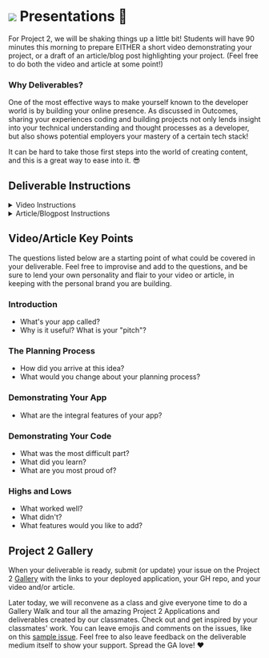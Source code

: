 
# ![](https://ga-dash.s3.amazonaws.com/production/assets/logo-9f88ae6c9c3871690e33280fcf557f33.png) Presentations 🎉

For Project 2, we will be shaking things up a little bit! Students will have 90 minutes this morning to prepare EITHER a short video demonstrating your project, or a draft of an article/blog post highlighting your project. (Feel free to do both the video and article at some point!)

### Why Deliverables? 

One of the most effective ways to make yourself known to the developer world is by building your online presence. As discussed in Outcomes, sharing your experiences coding and building projects not only lends insight into your technical understanding and thought processes as a developer, but also shows potential employers your mastery of a certain tech stack! 

It can be hard to take those first steps into the world of creating content, and this is a great way to ease into it. 😎 

## Deliverable Instructions

<details>
  <summary>Video Instructions</summary>

Prepare a short screencast (3-5 minutes) demonstrating your project, which you will upload to YouTube/Vimeo. 

### Warnings

- **Do not put your video in your Github repository**  since it'll be at least 500MB.
- **Record a quick test video first.** Otherwise you'll end up with [this](https://www.youtube.com/watch?v=dCukspxmNDs).
- **Make sure your microphone is turned on.** See previous comment.

### Requirements

Your video should be uploaded to YouTube, Vimeo or a similar service. **Please do not  put it in a Github repository** since it will probably be at least 500MB.

If you have a Gmail account, you already have a YouTube account. Just go to https://www.youtube.com/dashboard.

**Your video could include...**

- ...your voice loud enough to be heard. Speak loudly and clearly when recording!
- ...a description and demo of your app
- ...a code sample explaining one thing you're proud of
- ...one thing you would do differently next time
- ...the next feature you would like to implement


## Recording a Video

You may use any video-recording mechanism you wish. Whichever you choose, we recommend that you **make a quick test video first**.

### QuickTime

QuickTime Player is in the Applications folder of your Mac. Notice that if you go to the "File" menu you can create a "New Screen Recording"! This collects audio as well; it's how instructors screencast lessons. You can then save your video to your computer and upload it to YouTube.

**Make sure you turn on the microphone before recording.**

![Quicktime microphone](https://support.apple.com/library/content/dam/edam/applecare/images/en_US/macos/macos-high-sierra-quicktime-screen-recording.png)

### iMovie

If you're feeling really fancy you can use iMovie -- also in your Applications folder -- to swankify your video. However, having a snazzy-looking video isn't necessary!

</details>

<details>
  <summary>Article/Blogpost Instructions</summary>
  
Write the draft of your article in Google Docs or a text editor. Be sure to check for any spelling/grammar errors, and have a classmate, friend, or family member proofread your article before publishing! Consider including screenshots of your application and/or code snippets to increase engagement.

When your draft is finalized, publish it to LinkedIn, Medium or Dev.to to share your thoughts with the world! Be sure to include the appropriate tags so that others in our field can find it. 
</details> 

## Video/Article Key Points

The questions listed below are a starting point of what could be covered in your deliverable. Feel free to improvise and add to the questions, and be sure to lend your own personality and flair to your video or article, in keeping with the personal brand you are building. 

### Introduction

- What's your app called?
- Why is it useful? What is your "pitch"?

### The Planning Process

- How did you arrive at this idea?
- What would you change about your planning process?

### Demonstrating Your App

- What are the integral features of your app?

### Demonstrating Your Code

- What was the most difficult part?
- What did you learn?
- What are you most proud of?

### Highs and Lows

- What worked well?
- What didn't?
- What features would you like to add?

## Project 2 Gallery

When your deliverable is ready, submit (or update) your issue on the Project 2 [Gallery](https://git.generalassemb.ly/seir-622/project2-gallery/issues) with the links to your deployed application, your GH repo, and your video and/or article. 

Later today, we will reconvene as a class and give everyone time to do a Gallery Walk and tour all the amazing Project 2 Applications and deliverables created by our classmates. Check out and get inspired by your classmates' work. You can leave emojis and comments on the issues, like on this [sample issue](https://git.generalassemb.ly/seir-622/project2-gallery/issues/1). Feel free to also leave feedback on the deliverable medium itself to show your support. Spread the GA love! ❤️ 
